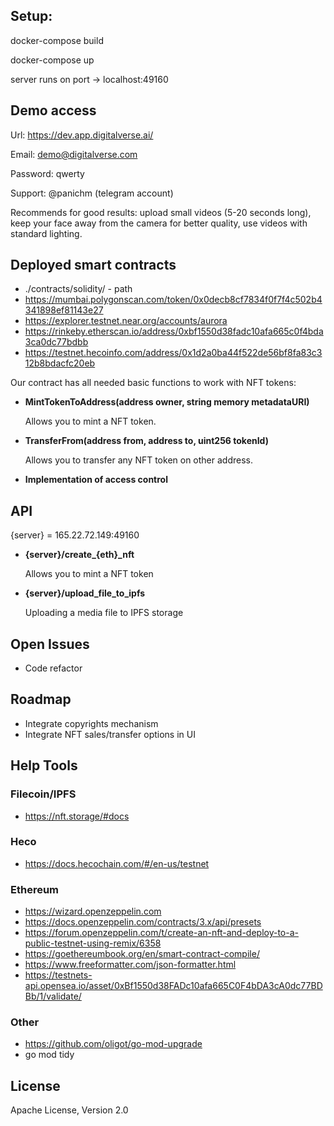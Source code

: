 ## Setup:
docker-compose build

docker-compose up

server runs on port -> localhost:49160

## Demo access
Url: https://dev.app.digitalverse.ai/

Email: demo@digitalverse.com

Password: qwerty

Support: @panichm (telegram account)

Recommends for good results: upload small videos (5-20 seconds long), keep your face away from the camera for better quality, use videos with standard lighting.

## Deployed smart contracts

- ./contracts/solidity/ - path
- https://mumbai.polygonscan.com/token/0x0decb8cf7834f0f7f4c502b4341898ef81143e27
- https://explorer.testnet.near.org/accounts/aurora
- https://rinkeby.etherscan.io/address/0xbf1550d38fadc10afa665c0f4bda3ca0dc77bdbb
- https://testnet.hecoinfo.com/address/0x1d2a0ba44f522de56bf8fa83c312b8bdacfc20eb

Our contract has all needed basic functions to work with NFT tokens:

- **MintTokenToAddress(address owner, string memory metadataURI)** 

    Allows you to mint a NFT token.
- **TransferFrom(address from, address to, uint256 tokenId)**

    Allows you to transfer any NFT token on other address.
- **Implementation of access control**

## API

{server} = 165.22.72.149:49160 

- **{server}/create_{eth}_nft** 

    Allows you to mint a NFT token

- **{server}/upload_file_to_ipfs**

    Uploading a media file to IPFS storage
    
## Open Issues

- Code refactor 

## Roadmap

- Integrate copyrights mechanism
- Integrate NFT sales/transfer options in UI 
    
## Help Tools

### Filecoin/IPFS

- https://nft.storage/#docs

### Heco

- https://docs.hecochain.com/#/en-us/testnet

### Ethereum

- https://wizard.openzeppelin.com
- https://docs.openzeppelin.com/contracts/3.x/api/presets
- https://forum.openzeppelin.com/t/create-an-nft-and-deploy-to-a-public-testnet-using-remix/6358
- https://goethereumbook.org/en/smart-contract-compile/
- https://www.freeformatter.com/json-formatter.html
- https://testnets-api.opensea.io/asset/0xBf1550d38FADc10afa665C0F4bDA3cA0dc77BDBb/1/validate/

### Other

- https://github.com/oligot/go-mod-upgrade
- go mod tidy

## License
Apache License, Version 2.0